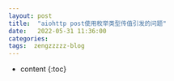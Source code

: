 ```yaml
---
layout: post
title:  "aiohttp post使用枚举类型传值引发的问题"
date:   2022-05-31 11:36:00
categories: 
tags:  zengzzzzz-blog
---
```


* content
{:toc}

  
&nbsp;  
&nbsp;  
&nbsp;
